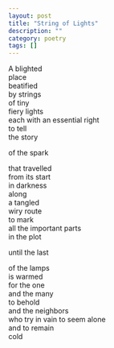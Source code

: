 ```yaml
---
layout: post
title: "String of Lights"
description: ""
category: poetry
tags: []
---
```




A blighted  
place  
beatified  
by strings   
of tiny  
fiery lights  
each with an essential right  
to tell   
the story  

of the spark  

that travelled   
from its start  
in darkness  
along  
a tangled  
wiry route  
to mark   
all the important parts  
in the plot  

until the last   

of the lamps  
is warmed  
for the one  
and the many  
to behold  
and the neighbors  
who try in vain to seem alone  
and to remain  
cold  



